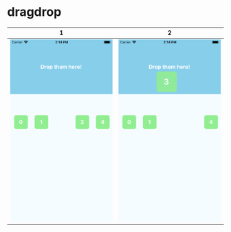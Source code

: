 # dragdrop


| 1 |2|
| :---: |:---:|
| <img src="./Simulator Screen Shot - iPhone 8 - 2019-06-14 at 14.14.31.png" alt="Screenshot of the example app"/> |<img   src="./Simulator Screen Shot - iPhone 8 - 2019-06-14 at 14.14.37.png" alt="Screenshot of the example app"/>|
